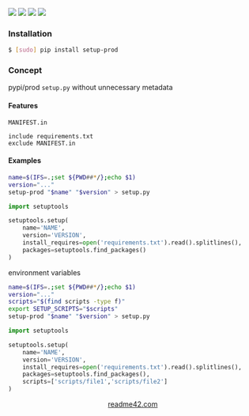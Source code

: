 <!--
https://readme42.com
-->



[![](https://img.shields.io/badge/OS-Unix-blue.svg?longCache=True)]()
[![](https://img.shields.io/pypi/v/setup-prod.svg?maxAge=3600)](https://pypi.org/project/setup-prod/)
[![](https://img.shields.io/badge/License-Unlicense-blue.svg?longCache=True)](https://unlicense.org/)
[![](https://github.com/andrewp-as-is/setup-prod.py/workflows/tests42/badge.svg)](https://github.com/andrewp-as-is/setup-prod.py/actions)

### Installation
```bash
$ [sudo] pip install setup-prod
```

### Concept
pypi/prod `setup.py` without unnecessary metadata

#### Features
`MANIFEST.in`
```
include requirements.txt
exclude MANIFEST.in
```

#### Examples
```bash
name=$(IFS=.;set ${PWD##*/};echo $1)
version="..."
setup-prod "$name" "$version" > setup.py
```

```python
import setuptools

setuptools.setup(
    name='NAME',
    version='VERSION',
    install_requires=open('requirements.txt').read().splitlines(),
    packages=setuptools.find_packages()
)
```

environment variables
```bash
name=$(IFS=.;set ${PWD##*/};echo $1)
version="..."
scripts="$(find scripts -type f)"
export SETUP_SCRIPTS="$scripts"
setup-prod "$name" "$version" > setup.py
```

```python
import setuptools

setuptools.setup(
    name='NAME',
    version='VERSION',
    install_requires=open('requirements.txt').read().splitlines(),
    packages=setuptools.find_packages(),
    scripts=['scripts/file1','scripts/file2']
)
```

<p align="center">
    <a href="https://readme42.com/">readme42.com</a>
</p>
